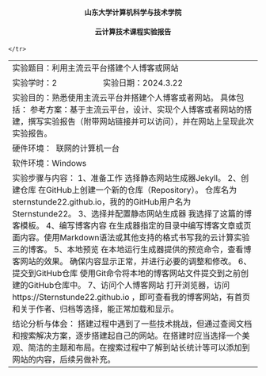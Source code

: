 #### <center>山东大学计算机科学与技术学院</center>
#### <center>云计算技术课程实验报告</center>

<table>
     <tr>
<!--         <td colspan="2">学号：202100130090</td> 
        <td>姓名：王雨晨</td> 
        <td>班级：计科21.2</td>  -->
     <tr>
    <tr>
        <td colspan="4">实验题目：利用主流云平台搭建个人博客或网站</td>    
    </tr>
    <tr>
        <td colspan="2">实验学时：2</td> 
        <td colspan="2">实验日期：2024.3.22</td>    
    </tr>
    <tr>
        <td colspan="4">
        实验目的：熟悉使用主流云平台并搭建个人博客或者网站。
        具体包括：
        参考方案：基于主流云平台，设计、实现个人博客或者网站的搭建，撰写实验报告（附带网站链接并可以访问），并在网站上呈现此次实验报告。</td>    
    </tr>
    <tr>
        <td colspan="4">硬件环境： 
        联网的计算机一台 </td>    
    </tr>
    <tr>
        <td colspan="4"> 软件环境：Windows</td>    
    </tr>
    <tr>
        <td colspan="4"> 实验步骤与内容：
            1、准备工作
            选择静态网站生成器Jekyll。
            2、创建仓库
            在GitHub上创建一个新的仓库（Repository）。
            仓库名为sternstunde22.github.io，我的的GitHub用户名为Sternstunde22。
            3、选择并配置静态网站生成器
            我选择了这篇的博客模板。
            4、编写博客内容
            在生成器指定的目录中编写博客文章或页面内容。使用Markdown语法或其他支持的格式书写我的云计算实验三的博客。
            5、本地预览
            在本地运行生成器提供的预览命令，查看博客网站的效果。
            确保内容显示正常，并进行必要的调整和修改。
            6、提交到GitHub仓库
            使用Git命令将本地的博客网站文件提交到之前创建的GitHub仓库中。
            7、访问个人博客网站
            打开浏览器，访问https://Sternstunde22.github.io ，即可查看我的博客网站，有首页和关于作者、归档等选择，能正常加载和显示。</td>    
    </tr>
    <tr>
        <td colspan="4"> 结论分析与体会：
        搭建过程中遇到了一些技术挑战，但通过查阅文档和搜索解决方案，逐步搭建起自己的网站。在搭建时应当选择一个美观、简洁的主题和布局。在搜索过程中了解到站长统计等可以添加到网站的内容，后续另做补充。</td>    
        
    </tr>
</table>

